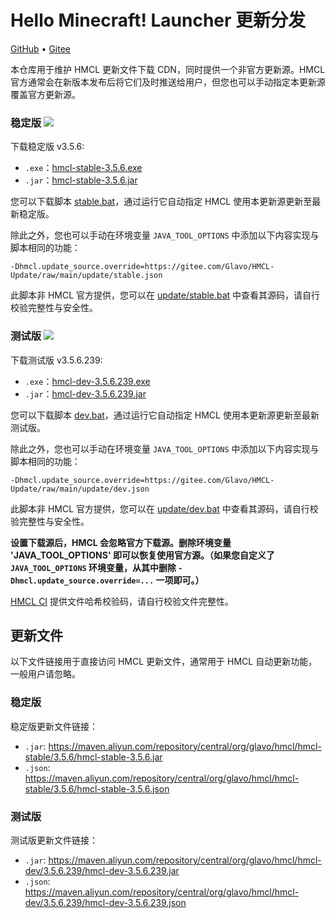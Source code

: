 # Hello Minecraft! Launcher 更新分发

[GitHub](https://github.com/HMCL-dev/HMCL-Update) • [Gitee](https://gitee.com/Glavo/HMCL-Update)

本仓库用于维护 HMCL 更新文件下载 CDN，同时提供一个非官方更新源。HMCL 官方通常会在新版本发布后将它们及时推送给用户，但您也可以手动指定本更新源覆盖官方更新源。


### 稳定版 [![](https://img.shields.io/maven-central/v/org.glavo.hmcl/hmcl-stable?label=稳定版)](https://search.maven.org/artifact/org.glavo.hmcl/hmcl-stable/3.5.6/pom)

下载稳定版 v3.5.6:

* `.exe`：[hmcl-stable-3.5.6.exe](https://maven.aliyun.com/repository/central/org/glavo/hmcl/hmcl-stable/3.5.6/hmcl-stable-3.5.6.exe)
* `.jar`：[hmcl-stable-3.5.6.jar](https://maven.aliyun.com/repository/central/org/glavo/hmcl/hmcl-stable/3.5.6/hmcl-stable-3.5.6.jar)

您可以下载脚本 [stable.bat](https://gitee.com/Glavo/HMCL-Update/attach_files/957979/download/stable.bat)，通过运行它自动指定 HMCL 使用本更新源更新至最新稳定版。

除此之外，您也可以手动在环境变量 `JAVA_TOOL_OPTIONS` 中添加以下内容实现与脚本相同的功能：

```
-Dhmcl.update_source.override=https://gitee.com/Glavo/HMCL-Update/raw/main/update/stable.json
```

此脚本非 HMCL 官方提供，您可以在 [update/stable.bat](update/stable.bat) 中查看其源码，请自行校验完整性与安全性。

### 测试版 [![](https://img.shields.io/maven-central/v/org.glavo.hmcl/hmcl-dev?label=测试版)](https://search.maven.org/artifact/org.glavo.hmcl/hmcl-dev/3.5.6.239/pom)

下载测试版 v3.5.6.239:

* `.exe`：[hmcl-dev-3.5.6.239.exe](https://maven.aliyun.com/repository/central/org/glavo/hmcl/hmcl-dev/3.5.6.239/hmcl-dev-3.5.6.239.exe)
* `.jar`：[hmcl-dev-3.5.6.239.jar](https://maven.aliyun.com/repository/central/org/glavo/hmcl/hmcl-dev/3.5.6.239/hmcl-dev-3.5.6.239.jar)

您可以下载脚本 [dev.bat](https://gitee.com/Glavo/HMCL-Update/attach_files/957978/download/dev.bat)，通过运行它自动指定 HMCL 使用本更新源更新至最新测试版。

除此之外，您也可以手动在环境变量 `JAVA_TOOL_OPTIONS` 中添加以下内容实现与脚本相同的功能：

```
-Dhmcl.update_source.override=https://gitee.com/Glavo/HMCL-Update/raw/main/update/dev.json
```

此脚本非 HMCL 官方提供，您可以在 [update/dev.bat](update/dev.bat) 中查看其源码，请自行校验完整性与安全性。

**设置下载源后，HMCL 会忽略官方下载源。删除环境变量 'JAVA_TOOL_OPTIONS' 即可以恢复使用官方源。（如果您自定义了 `JAVA_TOOL_OPTIONS` 环境变量，从其中删除 `-Dhmcl.update_source.override=...` 一项即可。）**

[HMCL CI](https://ci.huangyuhui.net/) 提供文件哈希校验码，请自行校验文件完整性。
## 更新文件

以下文件链接用于直接访问 HMCL 更新文件，通常用于 HMCL 自动更新功能，一般用户请忽略。

### 稳定版

稳定版更新文件链接：

* `.jar`: https://maven.aliyun.com/repository/central/org/glavo/hmcl/hmcl-stable/3.5.6/hmcl-stable-3.5.6.jar
* `.json`: https://maven.aliyun.com/repository/central/org/glavo/hmcl/hmcl-stable/3.5.6/hmcl-stable-3.5.6.json

### 测试版

测试版更新文件链接：

* `.jar`: https://maven.aliyun.com/repository/central/org/glavo/hmcl/hmcl-dev/3.5.6.239/hmcl-dev-3.5.6.239.jar
* `.json`: https://maven.aliyun.com/repository/central/org/glavo/hmcl/hmcl-dev/3.5.6.239/hmcl-dev-3.5.6.239.json

